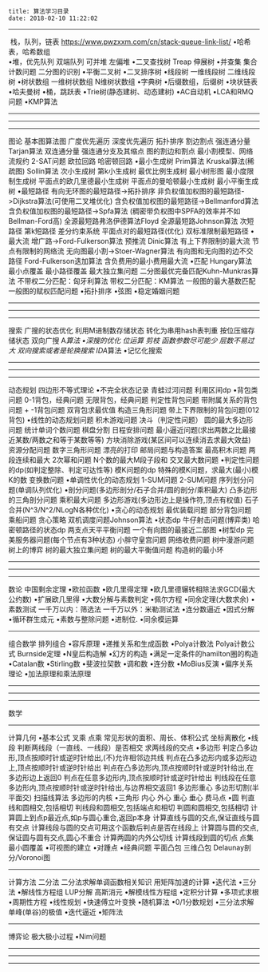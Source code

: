     title: 算法学习目录
    date: 2018-02-10 11:22:02
---

​	栈，队列，链表	https://www.pwzxxm.com/cn/stack-queue-link-list/
	•哈希表，哈希数组	
	•堆，优先队列
	双端队列
	可并堆
	左偏堆
	•二叉查找树
	Treap
	伸展树
	•并查集
	集合计数问题
	二分图的识别
	•平衡二叉树
	•二叉排序树
	•线段树
	一维线段树
	二维线段树
	•树状数组
	一维树状数组
	N维树状数组
	•字典树
	•后缀数组，后缀树
	•块状链表
	•哈夫曼树
	•桶，跳跃表
	•Trie树(静态建树、动态建树)
	•AC自动机
	•LCA和RMQ问题
	•KMP算法

------

------

------

图论
	基本图算法图
	广度优先遍历
	深度优先遍历
	拓扑排序
	割边割点
	强连通分量
	Tarjan算法
	双连通分量
	强连通分支及其缩点
	图的割边和割点
	最小割模型、网络流规约
	2-SAT问题
	欧拉回路
	哈密顿回路
	•最小生成树
	Prim算法
	Kruskal算法(稀疏图)
	Sollin算法
	次小生成树
	第k小生成树
	最优比例生成树
	最小树形图
	最小度限制生成树
	平面点的欧几里德最小生成树
	平面点的曼哈顿最小生成树
	最小平衡生成树
	•最短路径
	有向无环图的最短路径->拓扑排序
	非负权值加权图的最短路径->Dijkstra算法(可使用二叉堆优化)
	含负权值加权图的最短路径->Bellmanford算法
	含负权值加权图的最短路径->Spfa算法
	(稠密带负权图中SPFA的效率并不如Bellman-Ford高)
	全源最短路弗洛伊德算法Floyd
	全源最短路Johnson算法
	次短路径
	第k短路径
	差分约束系统
	平面点对的最短路径(优化)
	双标准限制最短路径
	•最大流
	增广路->Ford-Fulkerson算法
	预推流
	Dinic算法
	有上下界限制的最大流
	节点有限制的网络流
	无向图最小割->Stoer-Wagner算法
	有向图和无向图的边不交路径
	Ford-Fulkerson迭加算法
	含负费用的最小费用最大流
	•匹配
	Hungary算法
	最小点覆盖
	最小路径覆盖
	最大独立集问题
	二分图最优完备匹配Kuhn-Munkras算法
	不带权二分匹配：匈牙利算法
	带权二分匹配：KM算法
	一般图的最大基数匹配
	一般图的赋权匹配问题
	•拓扑排序
	•弦图
	•稳定婚姻问题

------

------

------

搜索
	广搜的状态优化
	利用M进制数存储状态
	转化为串用hash表判重
	按位压缩存储状态
	双向广搜
	A*算法
	•深搜的优化
	位运算
	剪枝
	函数参数尽可能少
	层数不易过大
	双向搜索或者是轮换搜索
	IDA*算法
	•记忆化搜索

------

------

------

动态规划
	四边形不等式理论
	•不完全状态记录
	青蛙过河问题
	利用区间dp
	•背包类问题
	0-1背包，经典问题
	无限背包，经典问题
	判定性背包问题
	带附属关系的背包问题
	+ -1背包问题
	双背包求最优值
	构造三角形问题
	带上下界限制的背包问题(012背包)
	•线性的动态规划问题
	积木游戏问题
	决斗（判定性问题）
	圆的最大多边形问题
	统计单词个数问题
	棋盘分割
	日程安排问题
	最小逼近问题(求出两数之比最接近某数/两数之和等于某数等等)
	方块消除游戏(某区间可以连续消去求最大效益)
	资源分配问题
	数字三角形问题
	漂亮的打印
	邮局问题与构造答案
	最高积木问题
	两段连续和最大
	2次幂和问题
	N个数的最大M段子段和
	交叉最大数问题
	•判定性问题的dp(如判定整除、判定可达性等)
	模K问题的dp
	特殊的模K问题，求最大(最小)模K的数
	变换数问题
	•单调性优化的动态规划
	1-SUM问题
	2-SUM问题
	序列划分问题(单调队列优化)
	•剖分问题(多边形剖分/石子合并/圆的剖分/乘积最大)
	凸多边形的三角剖分问题
	乘积最大问题
	多边形游戏(多边形边上是操作符,顶点有权值)
	石子合并(N^3/N^2/NLogN各种优化)
	•贪心的动态规划
	最优装载问题
	部分背包问题
	乘船问题
	贪心策略
	双机调度问题Johnson算法
	•状态dp
	牛仔射击问题(博弈类)
	哈密顿路径的状态dp
	两支点天平平衡问题
	一个有向图的最接近二部图
	•树型dp
	完美服务器问题(每个节点有3种状态)
	小胖守皇宫问题
	网络收费问题
	树中漫游问题
	树上的博弈
	树的最大独立集问题
	树的最大平衡值问题
	构造树的最小环

------

------

------

数论
	中国剩余定理
	•欧拉函数
	•欧几里得定理
	•欧几里德辗转相除法求GCD(最大公约数)
	•扩展欧几里得
	•大数分解与素数判定
	•佩尔方程
	•同余定理(大数求余)
	•素数测试
	一千万以内：筛选法
	一千万以外：米勒测试法
	•连分数逼近
	•因式分解
	•循环群生成元
	•素数与整除问题
	•进制位.
	•同余模运算

------

组合数学
	排列组合
	•容斥原理
	•递推关系和生成函数
	•Polya计数法
	Polya计数公式
	Burnside定理
	•N皇后构造解
	•幻方的构造
	•满足一定条件的hamilton圈的构造
	•Catalan数
	•Stirling数
	•斐波拉契数
	•调和数
	•连分数
	•MoBius反演
	•偏序关系理论
	•加法原理和乘法原理

------

------

------

数学

------

计算几何
	 •基本公式
	叉乘
	点乘
	常见形状的面积、周长、体积公式
	坐标离散化
	•线段
	判断两线段（一直线、一线段）是否相交
	求两线段的交点
	•多边形
	判定凸多边形,顶点按顺时针或逆时针给出,(不)允许相邻边共线
	判点在凸多边形内或多边形边上,顶点按顺时针或逆时针给出
	判点在凸多边形内,顶点按顺时针或逆时针给出,在多边形边上返回0
	判点在任意多边形内,顶点按顺时针或逆时针给出
	判线段在任意多边形内,顶点按顺时针或逆时针给出,与边界相交返回1
	多边形重心
	多边形切割(半平面交)
	扫描线算法
	多边形的内核
	•三角形
	内心
	外心
	重心
	垂心
	费马点
	•圆
	判直线和圆相交,包括相切
	判线段和圆相交,包括端点和相切
	判圆和圆相交,包括相切
	计算圆上到点p最近点,如p与圆心重合,返回p本身
	计算直线与圆的交点,保证直线与圆有交点
	计算线段与圆的交点可用这个函数后判点是否在线段上
	计算圆与圆的交点,保证圆与圆有交点,圆心不重合
	计算两圆的内外公切线
	计算线段到圆的切点
	点集最小圆覆盖
	•可视图的建立
	•对踵点
	•经典问题
	平面凸包
	三维凸包
	Delaunay剖分/Voronoi图

------

计算方法
	二分法
	二分法求解单调函数相关知识
	用矩阵加速的计算
	•迭代法
	•三分法
	•解线性方程组
	LUP分解
	高斯消元
	•解模线性方程组
	•定积分计算
	•多项式求根
	•周期性方程
	•线性规划
	•快速傅立叶变换
	•随机算法
	•0/1分数规划
	•三分法求解单峰(单谷)的极值
	•迭代逼近
	•矩阵法

------

博弈论
	极大极小过程
	•Nim问题

------

------

------










